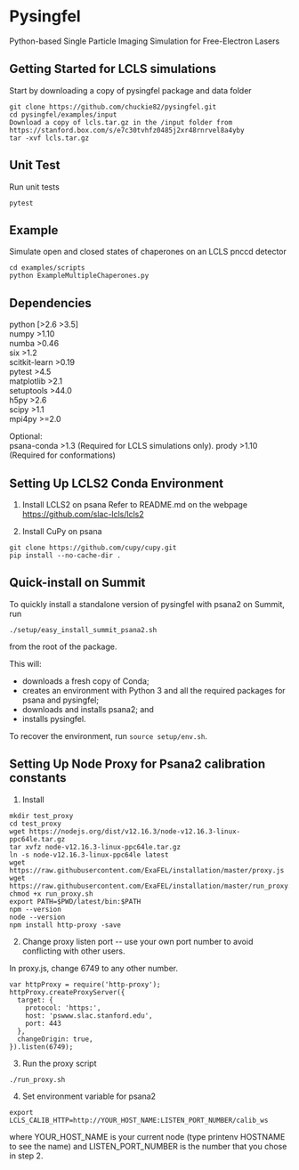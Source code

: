 # Pysingfel
Python-based Single Particle Imaging Simulation for Free-Electron Lasers

## Getting Started for LCLS simulations

Start by downloading a copy of pysingfel package and data folder  
```
git clone https://github.com/chuckie82/pysingfel.git  
cd pysingfel/examples/input  
Download a copy of lcls.tar.gz in the /input folder from https://stanford.box.com/s/e7c30tvhfz0485j2xr48rnrvel8a4yby
tar -xvf lcls.tar.gz
```

## Unit Test

Run unit tests
```
pytest
```

## Example

Simulate open and closed states of chaperones on an LCLS pnccd detector
```
cd examples/scripts
python ExampleMultipleChaperones.py
```

## Dependencies

python         [>2.6 >3.5]  
numpy          >1.10  
numba          >0.46  
six            >1.2  
scitkit-learn  >0.19  
pytest         >4.5  
matplotlib     >2.1  
setuptools     >44.0  
h5py           >2.6  
scipy          >1.1  
mpi4py         >=2.0  
  
Optional:  
psana-conda    >1.3  (Required for LCLS simulations only). 
prody          >1.10 (Required for conformations)


## Setting Up LCLS2 Conda Environment

1. Install LCLS2 on psana
Refer to README.md on the webpage https://github.com/slac-lcls/lcls2


2. Install CuPy on psana
```
git clone https://github.com/cupy/cupy.git
pip install --no-cache-dir .
```


## Quick-install on Summit

To quickly install a standalone version of pysingfel with psana2 on Summit, run
```
./setup/easy_install_summit_psana2.sh
```
from the root of the package.

This will:
  - downloads a fresh copy of Conda;
  - creates an environment with Python 3 and all the required packages for psana and pysingfel;
  - downloads and installs psana2; and
  - installs pysingfel.

To recover the environment, run `source setup/env.sh`.

## Setting Up Node Proxy for Psana2 calibration constants

1. Install

```
mkdir test_proxy
cd test_proxy
wget https://nodejs.org/dist/v12.16.3/node-v12.16.3-linux-ppc64le.tar.gz
tar xvfz node-v12.16.3-linux-ppc64le.tar.gz
ln -s node-v12.16.3-linux-ppc64le latest
wget https://raw.githubusercontent.com/ExaFEL/installation/master/proxy.js
wget https://raw.githubusercontent.com/ExaFEL/installation/master/run_proxy.sh
chmod +x run_proxy.sh
export PATH=$PWD/latest/bin:$PATH
npm --version
node --version
npm install http-proxy -save
```

2. Change proxy listen port -- use your own port number to avoid conflicting with other users.

In proxy.js, change 6749 to any other number.
```
var httpProxy = require('http-proxy');
httpProxy.createProxyServer({
  target: {
    protocol: 'https:',
    host: 'pswww.slac.stanford.edu',
    port: 443
  },
  changeOrigin: true,
}).listen(6749); 
```

3. Run the proxy script

```
./run_proxy.sh
```

4. Set environment variable for psana2

```
export LCLS_CALIB_HTTP=http://YOUR_HOST_NAME:LISTEN_PORT_NUMBER/calib_ws
```
where YOUR_HOST_NAME is your current node (type printenv HOSTNAME to see the name) and LISTEN_PORT_NUMBER is the number that you chose in step 2.
